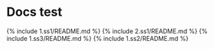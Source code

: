 # Docs test

{% include 1.ss1/README.md %}
{% include 2.ss1/README.md %}
{% include 1.ss3/README.md %}
{% include 1.ss2/README.md %}

